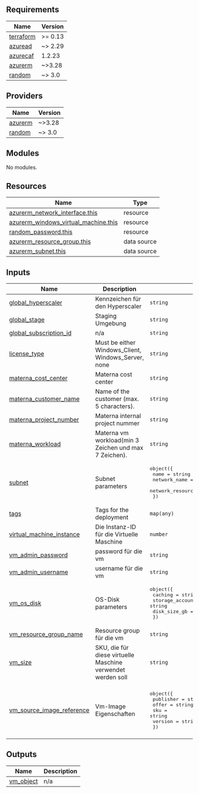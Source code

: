## Requirements

| Name | Version |
|------|---------|
| <a name="requirement_terraform"></a> [terraform](#requirement\_terraform) | >= 0.13 |
| <a name="requirement_azuread"></a> [azuread](#requirement\_azuread) | ~> 2.29 |
| <a name="requirement_azurecaf"></a> [azurecaf](#requirement\_azurecaf) | 1.2.23 |
| <a name="requirement_azurerm"></a> [azurerm](#requirement\_azurerm) | ~>3.28 |
| <a name="requirement_random"></a> [random](#requirement\_random) | ~> 3.0 |

## Providers

| Name | Version |
|------|---------|
| <a name="provider_azurerm"></a> [azurerm](#provider\_azurerm) | ~>3.28 |
| <a name="provider_random"></a> [random](#provider\_random) | ~> 3.0 |

## Modules

No modules.

## Resources

| Name | Type |
|------|------|
| [azurerm_network_interface.this](https://registry.terraform.io/providers/hashicorp/azurerm/latest/docs/resources/network_interface) | resource |
| [azurerm_windows_virtual_machine.this](https://registry.terraform.io/providers/hashicorp/azurerm/latest/docs/resources/windows_virtual_machine) | resource |
| [random_password.this](https://registry.terraform.io/providers/hashicorp/random/latest/docs/resources/password) | resource |
| [azurerm_resource_group.this](https://registry.terraform.io/providers/hashicorp/azurerm/latest/docs/data-sources/resource_group) | data source |
| [azurerm_subnet.this](https://registry.terraform.io/providers/hashicorp/azurerm/latest/docs/data-sources/subnet) | data source |

## Inputs

| Name | Description | Type | Default | Required |
|------|-------------|------|---------|:--------:|
| <a name="input_global_hyperscaler"></a> [global\_hyperscaler](#input\_global\_hyperscaler) | Kennzeichen für den Hyperscaler | `string` | n/a | yes |
| <a name="input_global_stage"></a> [global\_stage](#input\_global\_stage) | Staging Umgebung | `string` | n/a | yes |
| <a name="input_global_subscription_id"></a> [global\_subscription\_id](#input\_global\_subscription\_id) | n/a | `string` | `""` | no |
| <a name="input_license_type"></a> [license\_type](#input\_license\_type) | Must be either Windows\_Client, Windows\_Server, none | `string` | `"none"` | no |
| <a name="input_materna_cost_center"></a> [materna\_cost\_center](#input\_materna\_cost\_center) | Materna cost center | `string` | n/a | yes |
| <a name="input_materna_customer_name"></a> [materna\_customer\_name](#input\_materna\_customer\_name) | Name of the customer (max. 5 characters). | `string` | n/a | yes |
| <a name="input_materna_project_number"></a> [materna\_project\_number](#input\_materna\_project\_number) | Materna internal project nummer | `string` | n/a | yes |
| <a name="input_materna_workload"></a> [materna\_workload](#input\_materna\_workload) | Materna vm workload(min 3 Zeichen und max 7 Zeichen). | `string` | n/a | yes |
| <a name="input_subnet"></a> [subnet](#input\_subnet) | Subnet parameters | <pre>object({<br>    name                        = string<br>    network_name                = string<br>    network_resource_group_name = string<br>  })</pre> | n/a | yes |
| <a name="input_tags"></a> [tags](#input\_tags) | Tags for the deployment | `map(any)` | n/a | yes |
| <a name="input_virtual_machine_instance"></a> [virtual\_machine\_instance](#input\_virtual\_machine\_instance) | Die Instanz-ID für die Virtuelle Maschine | `number` | `1` | no |
| <a name="input_vm_admin_password"></a> [vm\_admin\_password](#input\_vm\_admin\_password) | password für die vm | `string` | `null` | no |
| <a name="input_vm_admin_username"></a> [vm\_admin\_username](#input\_vm\_admin\_username) | username für die vm | `string` | `"matadmin"` | no |
| <a name="input_vm_os_disk"></a> [vm\_os\_disk](#input\_vm\_os\_disk) | OS-Disk parameters | <pre>object({<br>    caching              = string<br>    storage_account_type = string<br>    disk_size_gb         = string<br>  })</pre> | <pre>{<br>  "caching": "ReadWrite",<br>  "disk_size_gb": null,<br>  "storage_account_type": "Standard_LRS"<br>}</pre> | no |
| <a name="input_vm_resource_group_name"></a> [vm\_resource\_group\_name](#input\_vm\_resource\_group\_name) | Resource group für die vm | `string` | n/a | yes |
| <a name="input_vm_size"></a> [vm\_size](#input\_vm\_size) | SKU, die für diese virtuelle Maschine verwendet werden soll | `string` | `"Standard_F2"` | no |
| <a name="input_vm_source_image_reference"></a> [vm\_source\_image\_reference](#input\_vm\_source\_image\_reference) | Vm-Image Eigenschaften | <pre>object({<br>    publisher = string<br>    offer     = string<br>    sku       = string<br>    version   = string<br>  })</pre> | <pre>{<br>  "offer": "WindowsServer",<br>  "publisher": "MicrosoftWindowsServer",<br>  "sku": "2016-Datacenter",<br>  "version": "latest"<br>}</pre> | no |

## Outputs

| Name | Description |
|------|-------------|
| <a name="output_vm_object"></a> [vm\_object](#output\_vm\_object) | n/a |
